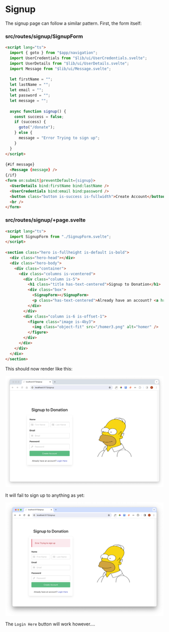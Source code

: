# Signup

The signup page can follow a similar pattern. First, the form itself:

### src/routes/signup/SignupForm

~~~html
<script lang="ts">
  import { goto } from "$app/navigation";
  import UserCredentials from "$lib/ui/UserCredentials.svelte";
  import UserDetails from "$lib/ui/UserDetails.svelte";
  import Message from "$lib/ui/Message.svelte";

  let firstName = "";
  let lastName = "";
  let email = "";
  let password = "";
  let message = "";

  async function signup() {
    const success = false;
    if (success) {
      goto("/donate");
    } else {
      message = "Error Trying to sign up";
    }
  }
</script>

{#if message}
  <Message {message} />
{/if}
<form on:submit|preventDefault={signup}>
  <UserDetails bind:firstName bind:lastName />
  <UserCredentials bind:email bind:password />
  <button class="button is-success is-fullwidth">Create Account</button>
  <br />
</form>
~~~

### src/routes/signup/+page.svelte

~~~html
<script lang="ts">
  import SignupForm from "./SignupForm.svelte";
</script>

<section class="hero is-fullheight is-default is-bold">
  <div class="hero-head"></div>
  <div class="hero-body">
    <div class="container">
      <div class="columns is-vcentered">
        <div class="column is-5">
          <h1 class="title has-text-centered">Signup to Donation</h1>
          <div class="box">
            <SignupForm></SignupForm>
            <p class="has-text-centered">Already have an account? <a href="/login" data-cy="login-redirect">Login Here</a></p>
          </div>
        </div>
        <div class="column is-6 is-offset-1">
          <figure class="image is-4by3">
            <img class="object-fit" src="/homer3.png" alt="homer" />
          </figure>
        </div>
      </div>
    </div>
  </div>
</section>

~~~

This should now render like this:

![](img/42.png)

It will fail to sign up to anything as yet:

![](img/44.png)

The `Login Here` button will work however....
